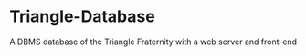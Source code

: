 Triangle-Database
=================

A DBMS database of the Triangle Fraternity with a web server and front-end
